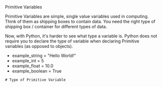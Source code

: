 Primitive Variables
   </p>
    Primitive Variables are simple, single value variables used in computing. Think of them as shipping boxes to contain data. You need the right type of shipping
    box / container for different types of data. 
   </p> 
   <p>  
     Now, with Python, it's harder to see what type a variable is. Python does not require you to declare the type of variable when declaring Primitive variables 
     (as opposed to objects). 
   </p>
  
   <ul>
   <li>example_string = "Hello World!"</li>
   <li>example_int = 5</li>
   <li>example_float = 10.0</li>
   <li>example_boolean = True</li>
   </ul>
  

    # Type of Primitive Variable
  
